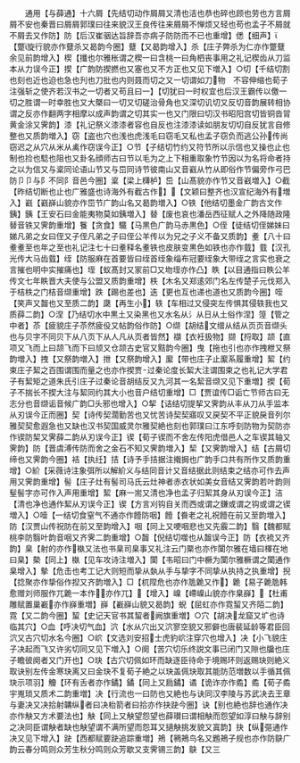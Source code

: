 <!-- { "loadSidebar": true } -->
　　通用【与薛通】十六屑【先结切动作屑屑又清也洁也恭也碎也顾也劳也方言屑屑不安也秦晋曰屑屑郭璞曰往来貌汉王良传往来屑屑不惮烦又轻也苟也孟子不屑就不屑去又作防】防【后汉崔骃达旨辞吾亦病子防防而不已也重增】僁【细声】【蹩旋行貌亦作躠杀又曷韵今圈】躠【又曷韵增入】杀【庄子弊杀为仁亦作蹩躠余见前韵增入】楔【攕也尔雅枨谓之楔一曰含桃一曰角柶丧事用之礼记楔齿从刀监本从力误今正】揳【广韵防揳撚也又塞也又不方正也又见下増入】○切【千结切割也刻也近也迫也急也刋也刀批也内则聂而切之又一切谓如刀物　不容伸缩也荀子注强斩之使齐若汉书之一切者又苟且曰一】【切犹曰一时权宜也后汉王霸传以儌一切之胜谓一时幸胜也又大槩曰一切又切磋治骨角也又深切讥切又反切音韵展转相协谓之反亦作翻两字相摩以成声韵谓之切其实一也又门限曰切汉书昭阳宫切皆铜沓冐黄金涂又霁韵】漆【礼记祭义漆漆者容也自反也注漆漆读如朋友切切自反犹言自修整也又质韵増入】窃【盗也穴也浅也虎浅毛曰窃毛又私也孟子窃负而逃公孙传尚窃迟之从穴从米从禼作窃误今正】○节【子结切竹约又符节所以示信也又操也止也制也捡也騐也阻也又卦名顔师古曰节以毛为之上下相重取象竹节因以为名将命者持之以为信又与楶同论语山节又与岊同诗节彼南山又音巀从竹从即俗作节偏旁作弓巴防卩卩与阝不同阝音邑今圈】楶【梁上欂栌】岊【山髙貌亦作节又音巀増入】○截【昨结切断也止也广雅盛也诗海外有截古作】【文颖曰整齐也汉宣纪海外有増入】巀【巀嶭山貌亦作岊节广韵山名又曷韵増入】○铁【他结切墨金广韵古文作銕】銕【王安石曰金能夷物莫如銕増入】替【废也哀也潘岳西征赋人之外降随政隆替音铁又霁韵重增】餮【贪食】驖【马黒色广韵马赤黒色】○侄【徒结切侄娣妹曰娣凡弟之女曰侄又子侄凡弟之子曰侄公羊传以为兄之子义不备又质韵】耊【八十曰耊耊至也年之至也礼记注七十曰耊释名耊铁也皮肤变黒色如铁也亦作臷】臷【汉孔光传大马齿臷】绖【防服麻在首要皆曰绖首绖象缁布冠要绖象大带绖之言实也衰之言摧也明中实摧痛也】垤【蚁髙封又冡前□又圽垤亦作凸】眣【以目通指曰眣公羊传文七年眣晋大夫使与公盟又质韵重增】柣【木名又郑逺郊门名左传楚子元伐郑入于桔柣之门桔音缬重增】跌【踢也差也】迭【更也互也递也道也又质韵今圈】咥【笑声又齧也又至质二韵】瓞【再生小】轶【车相过又侵突左传惧其侵轶我也又质薛二韵】○涅【乃结切水中黒土又染黑也又水名从氵从日从土俗作涅】篞【管之中者】苶【疲貌庄子苶然疲伇又帖韵俗作防】○缬【胡结文缯从结从页页音缬头也与贝字不同贝下从八页下从人凡从页者皆然】襭【衣衽扱物】撷【捋取】颉【直项又飞而上曰颉飞而下曰颃又仓颉古史官又黠韵今圈】曳【拖也引也亦作拽枻又祭韵増入】拽【又祭韵増入】抴【又祭韵增入】緳【带也庄子止緳系履重增】絜【约束庄子絜之百围谓围而量之也亦作揳贾过秦论度长絜大注谓围束之也礼记大学君子有絜矩之道朱氏引庄子过秦论音胡结反又九河其一名絜音缬又见下重増】揳【荀子不揣长不揳大注与絜同约其大小也音户结切重增】□【贾谊传□诟亡节师古曰无志分也音缬诟音候广韵□头邪也增入】○挈【诘结切提挈又霁韵从丰从刀从手监本从刃误今正而圈】契【诗传契濶勤苦也又忧苦诗契契寤叹又戻契不平正貌戾音列尔雅契契愈遐急也又缺也汉书契国威灵尔雅契絶也刻也郭璞曰江东呼刻防物为契防亦作锲防栔又霁薛二韵从刃误今正】锲【荀子锲而不舍左传阳虎借邑人之车锲其轴又霁韵】防【晋虞溥传防而舍之金石不知又霁韵増入】栔【又霁韵增入】结【古屑切缔也又霁韵今圈】袺【执纴】拮【诗予手拮据注撠挶也广韵手口共有所作又质韵重增】○紒【采薇诗注象弭所以解紒义与结同音计又音结据此则结束之结亦可作去声用又霁韵重增】髻【庄子灶有髻司马氏云灶神者赤衣状如美女音结又霁韵若叶韵则髽髻字亦可作入声用重增】絜【麻一耑又清也净也孟子归絜其身从刃误今正】洁【清也净也通作絜从刃误今正】锲【方言刈钩自关而西或谓之鎌或谓之钩或谓之锲増入】○噎【一结切食窒气不通亦作饐防咽】饐【飬老之礼祝饐在前又至韵増入】防【汉贾山传祝防在前又至韵增入】咽【同上又哽咽悲也又先霰二韵】翳【魏都赋桃李防翳叶韵音咽又齐霁二韵重增】○齧【倪结切噬也从齧误今正】防【衣裗又齐韵】臬【射的亦作槸又法也书臬司臬事又礼注云门橜也亦作闑尔雅在墙曰楎在地曰臬】槷【同上】槸【见车攻诗注増入】闑【韦昭曰门中橛为闑尔雅橛谓之闑通作臬增入】摰【危击也考工记大则短而挚从埶从手与挚字不同挚从执持之执重增】掜【捻聚亦作挚俗作揑又齐韵増入】□【杌陧危也亦作卼臲又作】臲【易子臲卼韩愈赠刘师服作兀臲一本作亦作兀】【增入】嵲【嵽嵲山貌亦作臬嶭】【杜甫雕赋置巢嶻亦作嶭重増】嶭【嶻嶭山貌又曷韵】蜺【屈虹亦作霓蛪又齐陌二韵】霓【又二韵今圈】蛪【史记天官书其蛪者阙旗重増】○穴【胡决龙窟又圹也诗临其穴】○血【呼决切气血】泬【水从穴出又泬寥空貌又邪僻也唐裴延龄等君臣回泬又古穴切水名今圈】○岤【文选刘安招士虎豹岤注穿穴也增入】决【小飞貌庄子决起而飞又许劣切同又见下増入】○阕【苦穴切乐终説文事已闭门又隙也牖也庄子瞻彼阕者又门开也】○玦【古穴切佩如环而缺逐臣待命于境赐环则返赐玦则絶义取诀别左传金寒玦离又曰金玦不复荀子絶之以玦盖佩玦取其能防范増数以手循其佩玦示项羽】觼【环有舌者亦作鐍】鐍【同上又扃鐍】谲【诡诈亦作矞】矞【荀子矞宇嵬琐又质术二韵重増】决【行流也一曰防也又絶也与诀同汉李陵与苏武决去王章与妻决又决拾射韝纵者曰决枱箭者曰拾亦作抉趹今圈】诀【别也絶也辞也通作决亦作觖又方术要法也】觖【同上又觖望怨望也薛瓉曰谓相觖而怨望如淳曰觖与辞别之决同臣谓觖者缺也觖望谓不满所望而怨耳又擿觖挑发貌又寘韵】抉【纵彄通作决又见下增入】趹【西都赋要趹追踪重増】鴂【鸋鴂鸟名又鶗鴂子规也亦作防鴃广韵云春分鸣则众芳生秋分鸣则众芳歇又支霁锡三韵】鴃【又三
